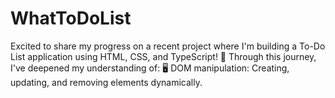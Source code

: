 # WhatToDoList
Excited to share my progress on a recent project where I'm building a To-Do List application using HTML, CSS, and TypeScript! 🎯  Through this journey, I've deepened my understanding of:  🖥️ DOM manipulation: Creating, updating, and removing elements dynamically.
